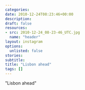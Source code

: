 ```yaml
---
categories:
date: 2010-12-24T08:23:46+00:00
description:
draft: false
resources:
- src: 2010-12-24_08-23-46_UTC.jpg
  name: "header"
layout: instagram
options:
  unlisted: false
stories:
subtitle:
title: "Lisbon ahead"
tags: []
---
```


"Lisbon ahead"
